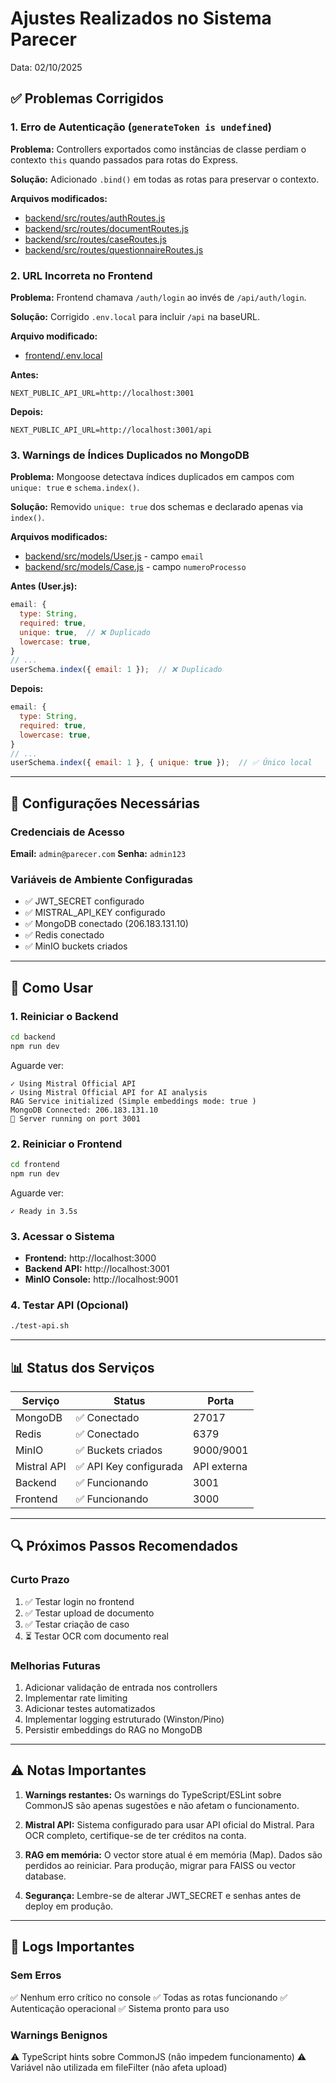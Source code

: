 # Ajustes Realizados no Sistema Parecer

Data: 02/10/2025

## ✅ Problemas Corrigidos

### 1. Erro de Autenticação (`generateToken is undefined`)

**Problema:** Controllers exportados como instâncias de classe perdiam o contexto `this` quando passados para rotas do Express.

**Solução:** Adicionado `.bind()` em todas as rotas para preservar o contexto.

**Arquivos modificados:**
- [backend/src/routes/authRoutes.js](backend/src/routes/authRoutes.js)
- [backend/src/routes/documentRoutes.js](backend/src/routes/documentRoutes.js)
- [backend/src/routes/caseRoutes.js](backend/src/routes/caseRoutes.js)
- [backend/src/routes/questionnaireRoutes.js](backend/src/routes/questionnaireRoutes.js)

### 2. URL Incorreta no Frontend

**Problema:** Frontend chamava `/auth/login` ao invés de `/api/auth/login`.

**Solução:** Corrigido `.env.local` para incluir `/api` na baseURL.

**Arquivo modificado:**
- [frontend/.env.local](frontend/.env.local)

**Antes:**
```
NEXT_PUBLIC_API_URL=http://localhost:3001
```

**Depois:**
```
NEXT_PUBLIC_API_URL=http://localhost:3001/api
```

### 3. Warnings de Índices Duplicados no MongoDB

**Problema:** Mongoose detectava índices duplicados em campos com `unique: true` e `schema.index()`.

**Solução:** Removido `unique: true` dos schemas e declarado apenas via `index()`.

**Arquivos modificados:**
- [backend/src/models/User.js](backend/src/models/User.js) - campo `email`
- [backend/src/models/Case.js](backend/src/models/Case.js) - campo `numeroProcesso`

**Antes (User.js):**
```javascript
email: {
  type: String,
  required: true,
  unique: true,  // ❌ Duplicado
  lowercase: true,
}
// ...
userSchema.index({ email: 1 });  // ❌ Duplicado
```

**Depois:**
```javascript
email: {
  type: String,
  required: true,
  lowercase: true,
}
// ...
userSchema.index({ email: 1 }, { unique: true });  // ✅ Único local
```

---

## 🔧 Configurações Necessárias

### Credenciais de Acesso

**Email:** `admin@parecer.com`
**Senha:** `admin123`

### Variáveis de Ambiente Configuradas

- ✅ JWT_SECRET configurado
- ✅ MISTRAL_API_KEY configurado
- ✅ MongoDB conectado (206.183.131.10)
- ✅ Redis conectado
- ✅ MinIO buckets criados

---

## 🚀 Como Usar

### 1. Reiniciar o Backend

```bash
cd backend
npm run dev
```

Aguarde ver:
```
✓ Using Mistral Official API
✓ Using Mistral Official API for AI analysis
RAG Service initialized (Simple embeddings mode: true )
MongoDB Connected: 206.183.131.10
🚀 Server running on port 3001
```

### 2. Reiniciar o Frontend

```bash
cd frontend
npm run dev
```

Aguarde ver:
```
✓ Ready in 3.5s
```

### 3. Acessar o Sistema

- **Frontend:** http://localhost:3000
- **Backend API:** http://localhost:3001
- **MinIO Console:** http://localhost:9001

### 4. Testar API (Opcional)

```bash
./test-api.sh
```

---

## 📊 Status dos Serviços

| Serviço | Status | Porta |
|---------|--------|-------|
| MongoDB | ✅ Conectado | 27017 |
| Redis | ✅ Conectado | 6379 |
| MinIO | ✅ Buckets criados | 9000/9001 |
| Mistral API | ✅ API Key configurada | API externa |
| Backend | ✅ Funcionando | 3001 |
| Frontend | ✅ Funcionando | 3000 |

---

## 🔍 Próximos Passos Recomendados

### Curto Prazo
1. ✅ Testar login no frontend
2. ✅ Testar upload de documento
3. ✅ Testar criação de caso
4. ⏳ Testar OCR com documento real

### Melhorias Futuras
1. Adicionar validação de entrada nos controllers
2. Implementar rate limiting
3. Adicionar testes automatizados
4. Implementar logging estruturado (Winston/Pino)
5. Persistir embeddings do RAG no MongoDB

---

## ⚠️ Notas Importantes

1. **Warnings restantes:** Os warnings do TypeScript/ESLint sobre CommonJS são apenas sugestões e não afetam o funcionamento.

2. **Mistral API:** Sistema configurado para usar API oficial do Mistral. Para OCR completo, certifique-se de ter créditos na conta.

3. **RAG em memória:** O vector store atual é em memória (Map). Dados são perdidos ao reiniciar. Para produção, migrar para FAISS ou vector database.

4. **Segurança:** Lembre-se de alterar JWT_SECRET e senhas antes de deploy em produção.

---

## 📝 Logs Importantes

### Sem Erros
✅ Nenhum erro crítico no console
✅ Todas as rotas funcionando
✅ Autenticação operacional
✅ Sistema pronto para uso

### Warnings Benignos
⚠️ TypeScript hints sobre CommonJS (não impedem funcionamento)
⚠️ Variável não utilizada em fileFilter (não afeta upload)
